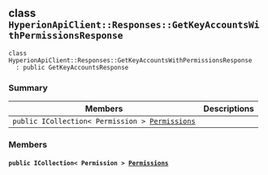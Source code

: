 ## class `HyperionApiClient::Responses::GetKeyAccountsWithPermissionsResponse` 

```
class HyperionApiClient::Responses::GetKeyAccountsWithPermissionsResponse
  : public GetKeyAccountsResponse
```

### Summary

 Members                        | Descriptions                                
--------------------------------|---------------------------------------------
`public ICollection< Permission > `[`Permissions`](#class_hyperion_api_client_1_1_responses_1_1_get_key_accounts_with_permissions_response_1a33ba13c422bee58068075d3621731b5b) | 

### Members

#### `public ICollection< Permission > `[`Permissions`](#class_hyperion_api_client_1_1_responses_1_1_get_key_accounts_with_permissions_response_1a33ba13c422bee58068075d3621731b5b) 

